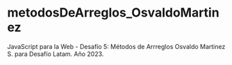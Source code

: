# metodosDeArreglos_OsvaldoMartinez
JavaScript para la Web - Desafío 5: Métodos de Arrreglos
Osvaldo Martinez S. para Desafío Latam.
Año 2023.
